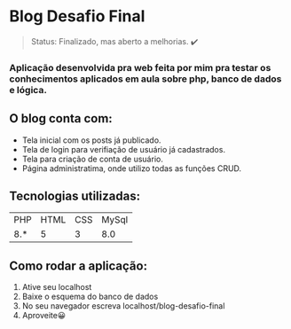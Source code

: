 <h1>Blog Desafio Final </h1>

> Status:  Finalizado, mas aberto a melhorias. ✔️

###  Aplicação desenvolvida pra web feita por mim pra testar os conhecimentos aplicados  em aula sobre php, banco de dados e lógica.

##  O blog conta com:    
+ Tela inicial com os posts já publicado.
+  Tela de login para verifiação de usuário já cadastrados.
+  Tela para criação de conta de usuário.
+  Página administratima, onde utilizo todas as funções CRUD.

## Tecnologias utilizadas:

<table>
  <tr>
    <td>PHP </td>
    <td> HTML </td>
    <td> CSS </td>
    <td> MySql </td>
  </tr>  
  <tr>
    <td> 8.* </td>
    <td> 5 </td>
    <td> 3 </td>
    <td> 8.0 </td>
  
 
</table>

## Como rodar a aplicação:
1) Ative seu localhost
2) Baixe o esquema do banco de dados 
3) No seu navegador escreva localhost/blog-desafio-final
4)  Aproveite😀
